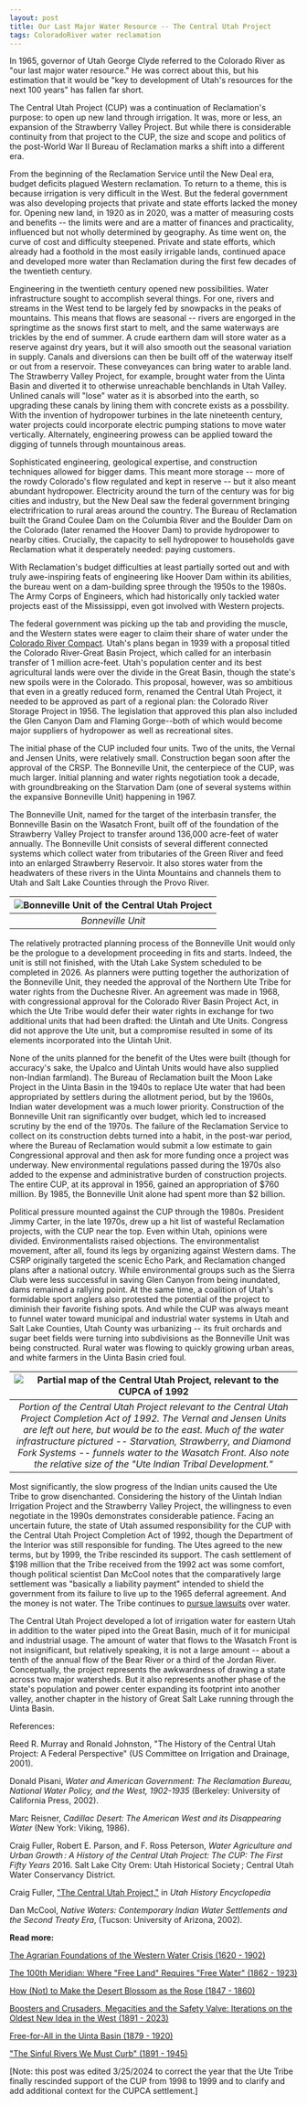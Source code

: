 ```yaml
---
layout: post
title: Our Last Major Water Resource -- The Central Utah Project
tags: ColoradoRiver water reclamation
---
```


In 1965, governor of Utah George Clyde referred to the Colorado River as "our last major water resource." He was correct about this, but his estimation that it would be "key to development of Utah's resources for the next 100 years" has fallen far short.

The Central Utah Project (CUP) was a continuation of Reclamation's purpose: to open up new land through irrigation. It was, more or less, an expansion of the Strawberry Valley Project. But while there is considerable continuity from that project to the CUP, the size and scope and politics of the post-World War II Bureau of Reclamation marks a shift into a different era.

From the beginning of the Reclamation Service until the New Deal era, budget deficits plagued Western reclamation. To return to a theme, this is because irrigation is very difficult in the West. But the federal government was also developing projects that private and state efforts lacked the money for. Opening new land, in 1920 as in 2020, was a matter of measuring costs and benefits -- the limits were and are a matter of finances and practicality, influenced but not wholly determined by geography. As time went on, the curve of cost and difficulty steepened. Private and state efforts, which already had a foothold in the most easily irrigable lands, continued apace and developed more water than Reclamation during the first few decades of the twentieth century.

Engineering in the twentieth century opened new possibilities. Water infrastructure sought to accomplish several things. For one, rivers and streams in the West tend to be largely fed by snowpacks in the peaks of mountains. This means that flows are seasonal -- rivers are engorged in the springtime as the snows first start to melt, and the same waterways are trickles by the end of summer. A crude earthern dam will store water as a reserve against dry years, but it will also smooth out the seasonal variation in supply. Canals and diversions can then be built off of the waterway itself or out from a reservoir. These conveyances can bring water to arable land. The Strawberry Valley Project, for example, brought water from the Uinta Basin and diverted it to otherwise unreachable benchlands in Utah Valley. Unlined canals will "lose" water as it is absorbed into the earth, so upgrading these canals by lining them with concrete exists as a possbility. With the invention of hydropower turbines in the late nineteenth century, water projects could incorporate electric pumping stations to move water vertically. Alternately, engineering prowess can be applied toward the digging of tunnels through mountainous areas. 

Sophisticated engineering, geological expertise, and construction techniques allowed for bigger dams. This meant more storage -- more of the rowdy Colorado's flow regulated and kept in reserve -- but it also meant abundant hydropower. Electricity around the turn of the century was for big cities and industry, but the New Deal saw the federal government bringing electrifrication to rural areas around the country. The Bureau of Reclamation built the Grand Coulee Dam on the Columbia River and the Boulder Dam on the Colorado (later renamed the Hoover Dam) to provide hydropower to nearby cities. Crucially, the capacity to sell hydropower to households gave Reclamation what it desperately needed: paying customers. 

With Reclamation's budget difficulties at least partially sorted out and with truly awe-inspiring feats of engineering like Hoover Dam within its abilities, the bureau went on a dam-building spree through the 1950s to the 1980s. The Army Corps of Engineers, which had historically only tackled water projects east of the Mississippi, even got involved with Western projects. 

The federal government was picking up the tab and providing the muscle, and the Western states were eager to claim their share of water under the [Colorado River Compact](https://natehousley.com/2024/03/08/Race-to-the-Bottom.html). Utah's plans began in 1939 with a proposal titled the Colorado River-Great Basin Project, which called for an interbasin transfer of 1 million acre-feet. Utah's population center and its best agricultural lands were over the divide in the Great Basin, though the state's new spoils were in the Colorado. This proposal, however, was so ambitious that even in a greatly reduced form, renamed the Central Utah Project, it needed to be approved as part of a regional plan: the Colorado River Storage Project in 1956. The legislation that approved this plan also included the Glen Canyon Dam and Flaming Gorge--both of which would become major suppliers of hydropower as well as recreational sites.

The initial phase of the CUP included four units. Two of the units, the Vernal and Jensen Units, were relatively small. Construction began soon after the approval of the CRSP. The Bonneville Unit, the centerpiece of the CUP, was much larger. Initial planning and water rights negotiation took a decade, with groundbreaking on the Starvation Dam (one of several systems within the expansive Bonneville Unit) happening in 1967. 

The Bonneville Unit, named for the target of the interbasin transfer, the Bonneville Basin on the Wasatch Front, built off of the foundation of the Strawberry Valley Project to transfer around 136,000 acre-feet of water annually. The Bonneville Unit consists of several different connected systems which collect water from tributaries of the Green River and feed into an enlarged Strawberry Reservoir. It also stores water from the headwaters of these rivers in the Uinta Mountains and channels them to Utah and Salt Lake Counties through the Provo River. 

| ![Bonneville Unit of the Central Utah Project](https://raw.githubusercontent.com/natehousley/NatesImages/main/BonnevilleUnit.png) |
|:--:|
| *Bonneville Unit* |

The relatively protracted planning process of the Bonneville Unit would only be the prologue to a development proceeding in fits and starts. Indeed, the unit is still not finished, with the Utah Lake System scheduled to be completed in 2026. As planners were putting together the authorization of the Bonneville Unit, they needed the approval of the Northern Ute Tribe for water rights from the Duchesne River. An agreement was made in 1968, with congressional approval for the Colorado River Basin Project Act, in which the Ute Tribe would defer their water rights in exchange for two additional units that had been drafted: the Uintah and Ute Units. Congress did not approve the Ute unit, but a compromise resulted in some of its elements incorporated into the Uintah Unit.

None of the units planned for the benefit of the Utes were built (though for accuracy's sake, the Upalco and Uintah Units would have also supplied non-Indian farmland). The Bureau of Reclamation built the Moon Lake Project in the Uinta Basin in the 1940s to replace Ute water that had been appropriated by settlers during the allotment period, but by the 1960s, Indian water development was a much lower priority. Construction of the Bonneville Unit ran significantly over budget, which led to increased scrutiny by the end of the 1970s. The failure of the Reclamation Service to collect on its construction debts turned into a habit, in the post-war period, where the Bureau of Reclamation would submit a low estimate to gain Congressional approval and then ask for more funding once a project was underway. New environmental regulations passed during the 1970s also added to the expense and administrative burden of construction projects. The entire CUP, at its approval in 1956, gained an appropriation of $760 million. By 1985, the Bonneville Unit alone had spent more than $2 billion. 

Political pressure mounted against the CUP through the 1980s. President Jimmy Carter, in the late 1970s, drew up a hit list of wasteful Reclamation projects, with the CUP near the top. Even within Utah, opinions were divided. Environmentalists raised objections. The environmentalist movement, after all, found its legs by organizing against Western dams. The CSRP originally targeted the scenic Echo Park, and Reclamation changed plans after a national outcry. While environmental groups such as the Sierra Club were less successful in saving Glen Canyon from being inundated, dams remained a rallying point. At the same time, a coalition of Utah's formidable sport anglers also protested the potential of the project to diminish their favorite fishing spots. And while the CUP was always meant to funnel water toward municipal and industrial water systems in Utah and Salt Lake Counties, Utah County was urbanizing -- its fruit orchards and sugar beet fields were turning into subdivisions as the Bonneville Unit was being constructed. Rural water was flowing to quickly growing urban areas, and white farmers in the Uinta Basin cried foul.

| ![Partial map of the Central Utah Project, relevant to the CUPCA of 1992](https://raw.githubusercontent.com/natehousley/NatesImages/main/centralutahproject.webp) |
|:--:|
| *Portion of the Central Utah Project relevant to the Central Utah Project Completion Act of 1992. The Vernal and Jensen Units are left out here, but would be to the east. Much of the water infrastructure pictured -- Starvation, Strawberry, and Diamond Fork Systems -- funnels water to the Wasatch Front. Also note the relative size of the "Ute Indian Tribal Development."* |

Most significantly, the slow progress of the Indian units caused the Ute Tribe to grow disenchanted. Considering the history of the Uintah Indian Irrigation Project and the Strawberry Valley Project, the willingness to even negotiate in the 1990s demonstrates considerable patience. Facing an uncertain future, the state of Utah assumed responsibility for the CUP with the Central Utah Project Completion Act of 1992, though the Department of the Interior was still responsible for funding. The Utes agreed to the new terms, but by 1999, the Tribe rescinded its support. The cash settlement of $198 million that the Tribe received from the 1992 act was some comfort, though political scientist Dan McCool notes that the comparatively large settlement was "basically a liability payment" intended to shield the government from its failure to live up to the 1965 deferral agreement. And the money is not water. The Tribe continues to [pursue lawsuits](https://www.kuer.org/health-science-environment/2022-09-15/utes-hualapai-and-other-basin-state-tribes-still-fighting-for-their-share-of-colorado-river-water) over water. 

The Central Utah Project developed a lot of irrigation water for eastern Utah in addition to the water piped into the Great Basin, much of it for municipal and industrial usage. The amount of water that flows to the Wasatch Front is not insignificant, but relatively speaking, it is not a large amount -- about a tenth of the annual flow of the Bear River or a third of the Jordan River. Conceptually, the project represents the awkwardness of drawing a state across two major watersheds. But it also represents another phase of the state's population and power center expanding its footprint into another valley, another chapter in the history of Great Salt Lake running through the Uinta Basin.

References:

<p>Reed R. Murray and Ronald Johnston, "The History of the Central Utah Project: A Federal Perspective" (US Committee on Irrigation and Drainage, 2001).  
<p>Donald Pisani, <i>Water and American Government: The Reclamation Bureau, National Water Policy, and the West, 1902-1935</i> (Berkeley: University of California Press, 2002).  
<p>Marc Reisner, <i>Cadillac Desert: The American West and its Disappearing Water</i> (New York: Viking, 1986).   
<p>Craig Fuller, Robert E. Parson, and F. Ross Peterson, <i>Water Agriculture and Urban Growth : A History of the Central Utah Project: The CUP: The First Fifty Years</i> 2016. Salt Lake City Orem: Utah Historical Society ; Central Utah Water Conservancy District.  
<p>Craig Fuller, <a href="https://www.uen.org/utah_history_encyclopedia/c/CENTRAL_UTAH_PROJECT.shtml">"The Central Utah Project,"</a> in <i>Utah History Encyclopedia</i>  
<p>Dan McCool, <i>Native Waters: Contemporary Indian Water Settlements and the Second Treaty Era</i>, (Tucson: University of Arizona, 2002).  

**Read more:**
<p></p>
<p><a href="https://natehousley.com/2023/11/25/Agrarian-Foundations.html">The Agrarian Foundations of the Western Water Crisis (1620 - 1902)</a>
<p></p><a href="https://natehousley.com/2023/12/03/100th-Meridian.html">The 100th Meridian: Where "Free Land" Requires "Free Water" (1862 - 1923)</a>
<p></p><a href="https://natehousley.com/2023/12/21/How-Not-to-Make-the-Desert-Blossom-as-the-Rose.html">How (Not) to Make the Desert Blossom as the Rose (1847 - 1860)</a>
<p></p><a href="https://natehousley.com/2024/01/10/Boosters-and-Crusaders.html">Boosters and Crusaders, Megacities and the Safety Valve: Iterations on the Oldest New Idea in the West (1891 - 2023)</a>
<p><a href="https://natehousley.com/2024/02/01/Free-for-All.html">Free-for-All in the Uinta Basin (1879 - 1920)</a>  
<p><a href="https://natehousley.com/2024/02/25/Sinful-Rivers-We-Must-Curb.html">"The Sinful Rivers We Must Curb" (1891 - 1945)</a></p>

\[Note: this post was edited 3/25/2024 to correct the year that the Ute Tribe finally rescinded support of the CUP from 1998 to 1999 and to clarify and add additional context for the CUPCA settlement.]
